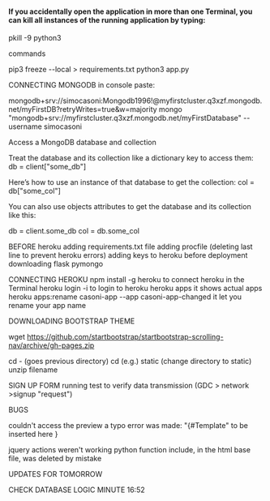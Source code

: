 #### If you accidentally open the application in more than one Terminal, you can kill all instances of the running application by typing: 
pkill -9 python3

commands

pip3 freeze --local > requirements.txt
python3 app.py
 

CONNECTING MONGODB
in console paste:

mongodb+srv://simocasoni:Mongodb1996!@myfirstcluster.q3xzf.mongodb.net/myFirstDB?retryWrites=true&w=majority
mongo "mongodb+srv://myfirstcluster.q3xzf.mongodb.net/myFirstDatabase" --username simocasoni

Access a MongoDB database and collection


Treat the database and its collection like a dictionary key to access them:
db = client["some_db"]

Here’s how to use an instance of that database to get the collection:
col = db["some_col"]


You can also use objects attributes to get the database and its collection like this:

db = client.some_db
col = db.some_col



BEFORE heroku
adding requirements.txt file
adding procfile (deleting last line to prevent heroku errors)
adding keys to heroku before deployment
downloading flask pymongo

CONNECTING HEROKU
npm install -g heroku    to connect heroku in the Terminal
heroku login -i          to login to heroku
heroku apps              it shows actual apps
heroku apps:rename casoni-app --app casoni-app-changed      it let you rename your app name


DOWNLOADING BOOTSTRAP THEME

wget https://github.com/startbootstrap/startbootstrap-scrolling-nav/archive/gh-pages.zip

cd - (goes previous directory)
cd (e.g.) static (change directory to static)
unzip filename

SIGN UP FORM
running test to verify data transmission (GDC > network >signup "request")


BUGS

couldn't access the preview
a typo error was made: "{#Template" to be inserted here }

jquery actions weren't working
python function include, in the html base file, was deleted by mistake


UPDATES FOR TOMORROW 

CHECK DATABASE LOGIC MINUTE 16:52